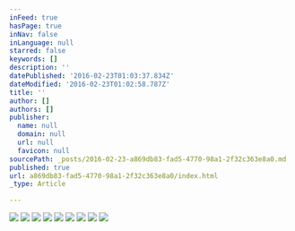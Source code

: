 ```yaml
---
inFeed: true
hasPage: true
inNav: false
inLanguage: null
starred: false
keywords: []
description: ''
datePublished: '2016-02-23T01:03:37.834Z'
dateModified: '2016-02-23T01:02:58.787Z'
title: ''
author: []
authors: []
publisher:
  name: null
  domain: null
  url: null
  favicon: null
sourcePath: _posts/2016-02-23-a869db83-fad5-4770-98a1-2f32c363e8a0.md
published: true
url: a869db83-fad5-4770-98a1-2f32c363e8a0/index.html
_type: Article

---
```

![](https://the-grid-user-content.s3-us-west-2.amazonaws.com/85be6dad-b017-4bf3-a019-7a30ca56ed33.jpg)
![](https://the-grid-user-content.s3-us-west-2.amazonaws.com/2ca59b43-2fbe-4d25-9447-a50aae656326.JPG)
![](https://the-grid-user-content.s3-us-west-2.amazonaws.com/c4d90a2e-0fc2-4e6d-9be8-42e205758332.JPG)
![](https://the-grid-user-content.s3-us-west-2.amazonaws.com/f84c07df-f82b-4004-b03e-3992aa62984a.JPG)
![](https://the-grid-user-content.s3-us-west-2.amazonaws.com/e3f3e506-c917-44f4-b4c9-8eae549b84a4.jpg)
![](https://the-grid-user-content.s3-us-west-2.amazonaws.com/8105c08e-83b9-446c-8dc2-5036e31b3bdb.JPG)
![](https://the-grid-user-content.s3-us-west-2.amazonaws.com/0e9eda99-d04b-4aec-a61b-0e2ec4c739d9.JPG)
![](https://the-grid-user-content.s3-us-west-2.amazonaws.com/0a26c528-fcfb-400e-b1de-047220747ed8.JPG)
![](https://the-grid-user-content.s3-us-west-2.amazonaws.com/b4673b73-55b9-4c7c-b1fc-0536f124204a.JPG)